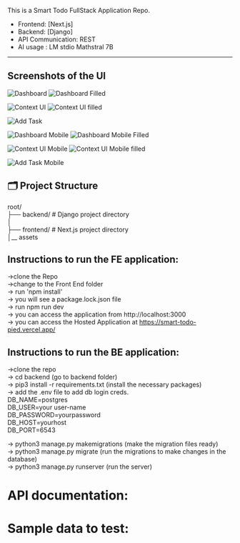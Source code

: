 This is a Smart Todo FullStack Application Repo.
- Frontend: [Next.js]
- Backend: [Django]
- API Communication: REST 
- AI usage : LM stdio Mathstral 7B 

---


## Screenshots of the UI 

![Dashboard ](./assets/dashboard-empty.png)
![Dashboard Filled ](./assets/dashboard-filled.png)

![Context UI ](./assets/context-empty.png)
![Context UI filled ](./assets/context-filled.png)

![Add Task ](./assets/addTask.png)



![Dashboard Mobile ](./assets/mobile-dashboard-empty.png)
![Dashboard Mobile Filled ](./assets/dashboard-mobile-filled.png)

![Context UI Mobile ](./assets/mobile-context-empty.png)
![Context UI Mobile filled ](./assets/context-mobile-filled.png)

![Add Task  Mobile](./assets/add-task-mobile.png)





## 🗂️ Project Structure

root/                                   </br>
├── backend/ # Django project directory </br>
│                                       </br>
├── frontend/ # Next.js project directory </br>
│__ assets                                </br>




## Instructions to run the FE application:

->clone the Repo </br>
->change to the Front End folder </br>
-> run 'npm install' </br>
-> you will see a package.lock.json file </br>
-> run npm run dev </br>
-> you can access the application from http://localhost:3000 </br>
-> you can access the Hosted Application at https://smart-todo-pied.vercel.app/ </br>

## Instructions to run the BE application:

->clone the repo </br>
-> cd backend (go to backend folder) </br>
->  pip3 install -r requirements.txt (install the necessary packages) </br>
-> add the .env file to add db login creds. </br>
    DB_NAME=postgres </br>
    DB_USER=your user-name </br>
    DB_PASSWORD=yourpassword </br>
    DB_HOST=yourhost </br>
    DB_PORT=6543 </br>

-> python3 manage.py makemigrations (make the migration files ready) </br>
-> python3 manage.py migrate (run the migrations to make changes in the database) </br>
-> python3 manage.py runserver      (run the server) </br>

# API documentation:




# Sample data to test:
